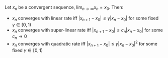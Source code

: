 Let $x_{n}$ be a convergent sequence, $\lim_{ n \to \infty } x_{n}=x_{0}$. Then:
- $x_{n}$ converges with linear rate iff $|x_{n+1}-x_{0}|\leq\gamma|x_{n}-x_{0}|$ for some fixed $\gamma \in [0, 1)$
- $x_{n}$ converges with super-linear rate iff $|x_{n+1}-x_{0}|\leq c_{n}|x_{n}-x_{0}|$ for some $c_{n}\to0$
- $x_{n}$ converges with quadratic rate iff $|x_{n+1}-x_{0}|\leq\gamma|x_{n}-x_{0}|^{2}$ for some fixed $\gamma \in [0, 1)$

